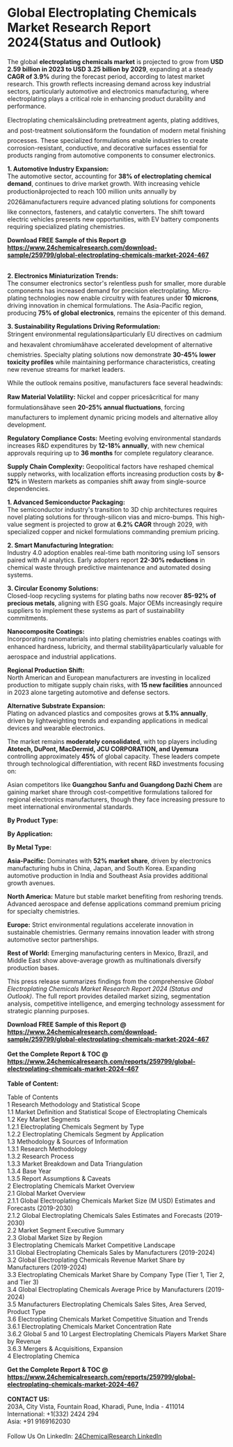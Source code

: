 <h1>Global Electroplating Chemicals Market Research Report 2024(Status and Outlook)</h1><p>The global <strong>electroplating chemicals market</strong> is projected to grow from <strong>USD 2.59 billion in 2023 to USD 3.25 billion by 2029</strong>, expanding at a steady <strong>CAGR of 3.9%</strong> during the forecast period, according to latest market research. This growth reflects increasing demand across key industrial sectors, particularly automotive and electronics manufacturing, where electroplating plays a critical role in enhancing product durability and performance.</p><p>Electroplating chemicalsâincluding pretreatment agents, plating additives, and post-treatment solutionsâform the foundation of modern metal finishing processes. These specialized formulations enable industries to create corrosion-resistant, conductive, and decorative surfaces essential for products ranging from automotive components to consumer electronics.</p><p><strong>1. Automotive Industry Expansion:</strong><br>
The automotive sector, accounting for <strong>38% of electroplating chemical demand</strong>, continues to drive market growth. With increasing vehicle productionâprojected to reach 100 million units annually by 2026âmanufacturers require advanced plating solutions for components like connectors, fasteners, and catalytic converters. The shift toward electric vehicles presents new opportunities, with EV battery components requiring specialized plating chemistries.</p><div><b>Download FREE Sample of this Report @ 
            <a href="https://www.24chemicalresearch.com/download-sample/259799/global-electroplating-chemicals-market-2024-467">
            https://www.24chemicalresearch.com/download-sample/259799/global-electroplating-chemicals-market-2024-467</a></b></div><br><p><strong>2. Electronics Miniaturization Trends:</strong><br>
The consumer electronics sector's relentless push for smaller, more durable components has increased demand for precision electroplating. Micro-plating technologies now enable circuitry with features under <strong>10 microns</strong>, driving innovation in chemical formulations. The Asia-Pacific region, producing <strong>75% of global electronics</strong>, remains the epicenter of this demand.</p><p><strong>3. Sustainability Regulations Driving Reformulation:</strong><br>
Stringent environmental regulationsâparticularly EU directives on cadmium and hexavalent chromiumâhave accelerated development of alternative chemistries. Specialty plating solutions now demonstrate <strong>30-45% lower toxicity profiles</strong> while maintaining performance characteristics, creating new revenue streams for market leaders.</p><p>While the outlook remains positive, manufacturers face several headwinds:</p><p><strong>Raw Material Volatility:</strong> Nickel and copper pricesâcritical for many formulationsâhave seen <strong>20-25% annual fluctuations</strong>, forcing manufacturers to implement dynamic pricing models and alternative alloy development.</p><p><strong>Regulatory Compliance Costs:</strong> Meeting evolving environmental standards increases R&amp;D expenditures by <strong>12-18% annually</strong>, with new chemical approvals requiring up to <strong>36 months</strong> for complete regulatory clearance.</p><p><strong>Supply Chain Complexity:</strong> Geopolitical factors have reshaped chemical supply networks, with localization efforts increasing production costs by <strong>8-12%</strong> in Western markets as companies shift away from single-source dependencies.</p><p><strong>1. Advanced Semiconductor Packaging:</strong><br>
The semiconductor industry's transition to 3D chip architectures requires novel plating solutions for through-silicon vias and micro-bumps. This high-value segment is projected to grow at <strong>6.2% CAGR</strong> through 2029, with specialized copper and nickel formulations commanding premium pricing.</p><p><strong>2. Smart Manufacturing Integration:</strong><br>
Industry 4.0 adoption enables real-time bath monitoring using IoT sensors paired with AI analytics. Early adopters report <strong>22-30% reductions</strong> in chemical waste through predictive maintenance and automated dosing systems.</p><p><strong>3. Circular Economy Solutions:</strong><br>
Closed-loop recycling systems for plating baths now recover <strong>85-92% of precious metals</strong>, aligning with ESG goals. Major OEMs increasingly require suppliers to implement these systems as part of sustainability commitments.</p><p><strong>Nanocomposite Coatings:</strong><br>
	Incorporating nanomaterials into plating chemistries enables coatings with enhanced hardness, lubricity, and thermal stabilityâparticularly valuable for aerospace and industrial applications.</p><p><strong>Regional Production Shift:</strong><br>
	North American and European manufacturers are investing in localized production to mitigate supply chain risks, with <strong>15 new facilities</strong> announced in 2023 alone targeting automotive and defense sectors.</p><p><strong>Alternative Substrate Expansion:</strong><br>
	Plating on advanced plastics and composites grows at <strong>5.1% annually</strong>, driven by lightweighting trends and expanding applications in medical devices and wearable electronics.</p><p>The market remains <strong>moderately consolidated</strong>, with top players including <strong>Atotech, DuPont, MacDermid, JCU CORPORATION, and Uyemura</strong> controlling approximately <strong>45%</strong> of global capacity. These leaders compete through technological differentiation, with recent R&amp;D investments focusing on:</p><p>Asian competitors like <strong>Guangzhou Sanfu and Guangdong Dazhi Chem</strong> are gaining market share through cost-competitive formulations tailored for regional electronics manufacturers, though they face increasing pressure to meet international environmental standards.</p><p><strong>By Product Type:</strong></p><p><strong>By Application:</strong></p><p><strong>By Metal Type:</strong></p><p><strong>Asia-Pacific:</strong> Dominates with <strong>52% market share</strong>, driven by electronics manufacturing hubs in China, Japan, and South Korea. Expanding automotive production in India and Southeast Asia provides additional growth avenues.</p><p><strong>North America:</strong> Mature but stable market benefiting from reshoring trends. Advanced aerospace and defense applications command premium pricing for specialty chemistries.</p><p><strong>Europe:</strong> Strict environmental regulations accelerate innovation in sustainable chemistries. Germany remains innovation leader with strong automotive sector partnerships.</p><p><strong>Rest of World:</strong> Emerging manufacturing centers in Mexico, Brazil, and Middle East show above-average growth as multinationals diversify production bases.</p><p>This press release summarizes findings from the comprehensive <em>Global Electroplating Chemicals Market Research Report 2024 (Status and Outlook)</em>. The full report provides detailed market sizing, segmentation analysis, competitive intelligence, and emerging technology assessment for strategic planning purposes.</p><div><b>Download FREE Sample of this Report @ 
            <a href="https://www.24chemicalresearch.com/download-sample/259799/global-electroplating-chemicals-market-2024-467">
            https://www.24chemicalresearch.com/download-sample/259799/global-electroplating-chemicals-market-2024-467</a></b></div><br><div><b>Get the Complete Report & TOC @ 
            <a href="https://www.24chemicalresearch.com/reports/259799/global-electroplating-chemicals-market-2024-467">
            https://www.24chemicalresearch.com/reports/259799/global-electroplating-chemicals-market-2024-467</a></b></div><br>
            <b>Table of Content:</b><p>Table of Contents<br />
1 Research Methodology and Statistical Scope<br />
1.1 Market Definition and Statistical Scope of Electroplating Chemicals<br />
1.2 Key Market Segments<br />
1.2.1 Electroplating Chemicals Segment by Type<br />
1.2.2 Electroplating Chemicals Segment by Application<br />
1.3 Methodology & Sources of Information<br />
1.3.1 Research Methodology<br />
1.3.2 Research Process<br />
1.3.3 Market Breakdown and Data Triangulation<br />
1.3.4 Base Year<br />
1.3.5 Report Assumptions & Caveats<br />
2 Electroplating Chemicals Market Overview<br />
2.1 Global Market Overview<br />
2.1.1 Global Electroplating Chemicals Market Size (M USD) Estimates and Forecasts (2019-2030)<br />
2.1.2 Global Electroplating Chemicals Sales Estimates and Forecasts (2019-2030)<br />
2.2 Market Segment Executive Summary<br />
2.3 Global Market Size by Region<br />
3 Electroplating Chemicals Market Competitive Landscape<br />
3.1 Global Electroplating Chemicals Sales by Manufacturers (2019-2024)<br />
3.2 Global Electroplating Chemicals Revenue Market Share by Manufacturers (2019-2024)<br />
3.3 Electroplating Chemicals Market Share by Company Type (Tier 1, Tier 2, and Tier 3)<br />
3.4 Global Electroplating Chemicals Average Price by Manufacturers (2019-2024)<br />
3.5 Manufacturers Electroplating Chemicals Sales Sites, Area Served, Product Type<br />
3.6 Electroplating Chemicals Market Competitive Situation and Trends<br />
3.6.1 Electroplating Chemicals Market Concentration Rate<br />
3.6.2 Global 5 and 10 Largest Electroplating Chemicals Players Market Share by Revenue<br />
3.6.3 Mergers & Acquisitions, Expansion<br />
4 Electroplating Chemica</p><div><b>Get the Complete Report & TOC @ 
            <a href="https://www.24chemicalresearch.com/reports/259799/global-electroplating-chemicals-market-2024-467">
            https://www.24chemicalresearch.com/reports/259799/global-electroplating-chemicals-market-2024-467</a></b></div><br><b>CONTACT US:</b><br>
            203A, City Vista, Fountain Road, Kharadi, Pune, India - 411014<br>
            International: +1(332) 2424 294<br>
            Asia: +91 9169162030 <br><br>
            Follow Us On LinkedIn: <a href="https://www.linkedin.com/company/24chemicalresearch/">24ChemicalResearch LinkedIn</a>